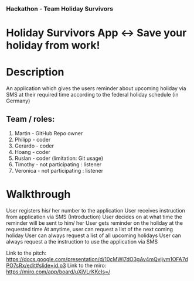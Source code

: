 ### Hackathon - Team Holiday Survivors ###
# Holiday Survivors App <-> Save your holiday from work! #

# Description # 
An application which gives the users reminder about upcoming holiday via SMS at their required time according to the federal holiday schedule (in Germany)

## Team / roles: ##
1. Martin - GitHub Repo owner
2. Philipp - coder
3. Gerardo - coder
4. Hoang - coder
5. Ruslan - coder (limitation: Git usage)
6. Timothy - not participating : listener
7. Veronica - not participating : listener

# Walkthrough #
User registers his/ her number to the application
User receives instruction from application via SMS (Introduction)
User decides on at what time the reminder will be sent to him/ her
User gets reminder on the holiday at the requested time
At anytime, user can request a list of the next coming holiday
User can always request a list of all upcoming holidays
User can always request a the instruction to use the application via SMS 

Link to the pitch: https://docs.google.com/presentation/d/10cMWj7dO3gAv4mQvjiym1OFA7dPO7sRx/edit#slide=id.p3
Link to the miro: https://miro.com/app/board/uXjVLrKKcIs=/
